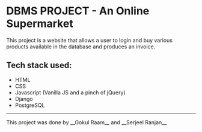 # DBMS PROJECT - An Online Supermarket

This project is a website that allows a user to login and buy various products available in the database and produces an invoice.

## Tech stack used:
* HTML
* CSS
* Javascript (Vanilla JS and a pinch of jQuery)
* Django
* PostgreSQL

<hr>
This project was done by __Gokul Raam__ and __Serjeel Ranjan__
